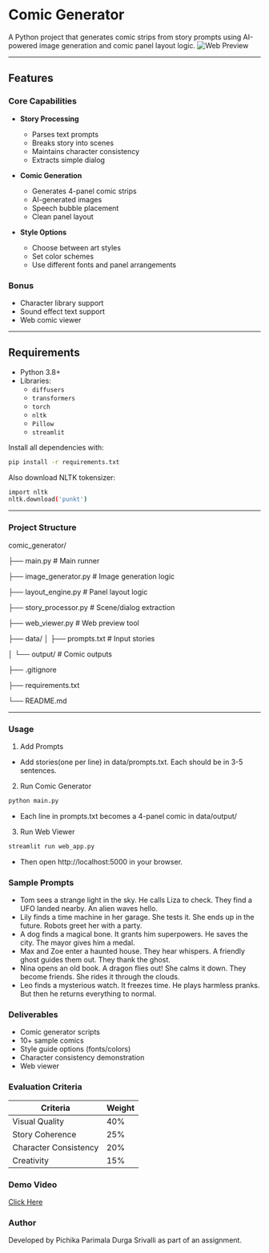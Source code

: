 # Comic Generator

A Python project that generates comic strips from story prompts using AI-powered image generation and comic panel layout logic.
![Web Preview](https://github.com/user-attachments/assets/e2f95375-46ec-4ae7-ad57-c7f87681b13c)

---

## Features

### Core Capabilities
- **Story Processing**
  - Parses text prompts
  - Breaks story into scenes
  - Maintains character consistency
  - Extracts simple dialog

- **Comic Generation**
  - Generates 4-panel comic strips
  - AI-generated images
  - Speech bubble placement
  - Clean panel layout

- **Style Options**
  - Choose between art styles
  - Set color schemes
  - Use different fonts and panel arrangements

### Bonus
- Character library support
- Sound effect text support
- Web comic viewer

---

## Requirements

- Python 3.8+
- Libraries:
  - `diffusers`
  - `transformers`
  - `torch`
  - `nltk`
  - `Pillow`
  - `streamlit`

Install all dependencies with:

```bash
pip install -r requirements.txt
```

Also download NLTK tokensizer:

```bash
import nltk
nltk.download('punkt')
```

---

### Project Structure

comic_generator/

├── main.py                # Main runner

├── image_generator.py     # Image generation logic

├── layout_engine.py       # Panel layout logic

├── story_processor.py     # Scene/dialog extraction

├── web_viewer.py          # Web preview tool

├── data/
│   ├── prompts.txt        # Input stories

│   └── output/            # Comic outputs

├── .gitignore

├── requirements.txt

└── README.md

---

### Usage

1. Add Prompts
  - Add stories(one per line) in data/prompts.txt. Each should be in 3-5 sentences.
2. Run Comic Generator

```bash
python main.py
```
  - Each line in prompts.txt becomes a 4-panel comic in data/output/ 

3. Run Web Viewer

```bash
streamlit run web_app.py
```
  - Then open http://localhost:5000 in your browser.

### Sample Prompts
- Tom sees a strange light in the sky. He calls Liza to check. They find a UFO landed nearby. An alien waves hello.
- Lily finds a time machine in her garage. She tests it. She ends up in the future. Robots greet her with a party.
- A dog finds a magical bone. It grants him superpowers. He saves the city. The mayor gives him a medal.
- Max and Zoe enter a haunted house. They hear whispers. A friendly ghost guides them out. They thank the ghost.
- Nina opens an old book. A dragon flies out! She calms it down. They become friends. She rides it through the clouds.
- Leo finds a mysterious watch. It freezes time. He plays harmless pranks. But then he returns everything to normal.

### Deliverables
- Comic generator scripts
- 10+ sample comics
- Style guide options (fonts/colors)
- Character consistency demonstration
- Web viewer

### Evaluation Criteria
| Criteria              | Weight |
| --------------------- | ------ |
| Visual Quality        | 40%    |
| Story Coherence       | 25%    |
| Character Consistency | 20%    |
| Creativity            | 15%    |

### Demo Video

[Click Here](https://drive.google.com/file/d/1zuB846df_Os-3yTa9Zgyer6sk8bra-Mc/view?usp=sharing)

### Author
Developed by Pichika Parimala Durga Srivalli as part of an assignment.

